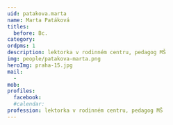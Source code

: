 ```yaml
---
uid: patakova.marta
name: Marta Patáková
titles:
  before: Bc.
category:
ordpms: 1
description: lektorka v rodinném centru, pedagog MŠ
img: people/patakova-marta.png
heroImg: praha-15.jpg
mail:
  - 
mob:
profiles:
  facebook:
  #calendar:
profession: lektorka v rodinném centru, pedagog MŠ
---
```

